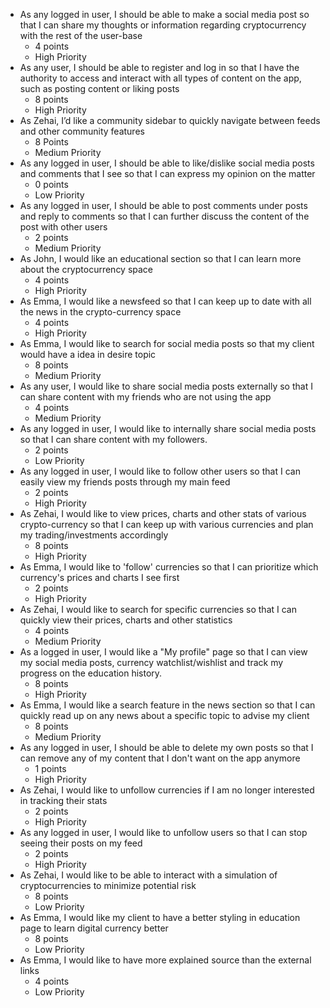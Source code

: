 - As any logged in user, I should be able to make a social media post so that I can share my thoughts or information regarding cryptocurrency with the rest of the user-base
  - 4 points
  - High Priority
- As any user, I should be able to register and log in so that I have the authority to access and interact with all types of content on the app, such as posting content or liking posts
  - 8 points
  - High Priority
- As Zehai, I’d like a community sidebar to quickly navigate between feeds and other community features
  - 8 Points
  - Medium Priority
- As any logged in user, I should be able to like/dislike social media posts and comments that I see so that I can express my opinion on the matter
  - 0 points
  - Low Priority
- As any logged in user, I should be able to post comments under posts and reply to comments so that I can further discuss the content of the post with other users
  - 2 points
  - Medium Priority
- As John, I would like an educational section so that I can learn more about the cryptocurrency space
  - 4 points
  - High Priority
- As Emma, I would like a newsfeed so that I can keep up to date with all the news in the crypto-currency space
  - 4 points
  - High Priority
- As Emma, I would like to search for social media posts so that my client would have a idea in desire topic
  - 8 points
  - Medium Priority
- As any user, I would like to share social media posts externally so that I can share content with my friends who are not using the app
  - 4 points
  - Medium Priority
- As any logged in user, I would like to internally share social media posts so that I can share content with my followers.
  - 2 points
  - Low Priority
- As any logged in user, I would like to follow other users so that I can easily view my friends posts through my main feed
  - 2 points
  - High Priority
- As Zehai, I would like to view prices, charts and other stats of various crypto-currency so that I can keep up with various currencies and plan my trading/investments accordingly
  - 8 points
  - High Priority
- As Emma, I would like to 'follow' currencies so that I can prioritize which currency's prices and charts I see first
  - 2 points
  - High Priority
- As Zehai, I would like to search for specific currencies so that I can quickly view their prices, charts and other statistics
  - 4 points
  - Medium Priority
- As a logged in user, I would like a "My profile" page so that I can view my social media posts, currency watchlist/wishlist and track my progress on the education history.
  - 8 points
  - High Priority
- As Emma, I would like a search feature in the news section so that I can quickly read up on any news about a specific topic to advise my client
  - 8 points
  - Medium Priority
- As any logged in user, I should be able to delete my own posts so that I can remove any of my content that I don't want on the app anymore
  - 1 points
  - High Priority
- As Zehai, I would like to unfollow currencies if I am no longer interested in tracking their stats
  - 2 points
  - High Priority
- As any logged in user, I would like to unfollow users so that I can stop seeing their posts on my feed
  - 2 points
  - High Priority
- As Zehai, I would like to be able to interact with a simulation of cryptocurrencies to minimize potential risk
  - 8 points
  - Low Priority
- As Emma, I would like my client to have a better styling in education page to learn digital currency better
  - 8 points
  - Low Priority
- As Emma, I would like to have more explained source than the external links
  - 4 points
  - Low Priority
